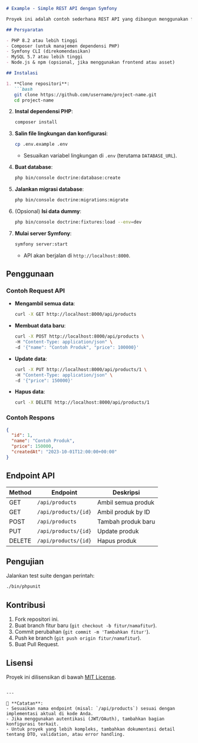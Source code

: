 ```markdown
# Example - Simple REST API dengan Symfony

Proyek ini adalah contoh sederhana REST API yang dibangun menggunakan framework Symfony. API ini dapat digunakan sebagai dasar untuk pengembangan aplikasi yang memerlukan layanan backend dengan operasi CRUD (Create, Read, Update, Delete).

## Persyaratan

- PHP 8.2 atau lebih tinggi
- Composer (untuk manajemen dependensi PHP)
- Symfony CLI (direkomendasikan)
- MySQL 5.7 atau lebih tinggi
- Node.js & npm (opsional, jika menggunakan frontend atau asset)

## Instalasi

1. **Clone repositori**:
   ```bash
   git clone https://github.com/username/project-name.git
   cd project-name
   ```

2. **Instal dependensi PHP**:
   ```bash
   composer install
   ```

3. **Salin file lingkungan dan konfigurasi**:
   ```bash
   cp .env.example .env
   ```
   - Sesuaikan variabel lingkungan di `.env` (terutama `DATABASE_URL`).

4. **Buat database**:
   ```bash
   php bin/console doctrine:database:create
   ```

5. **Jalankan migrasi database**:
   ```bash
   php bin/console doctrine:migrations:migrate
   ```

6. (Opsional) **Isi data dummy**:
   ```bash
   php bin/console doctrine:fixtures:load --env=dev
   ```

7. **Mulai server Symfony**:
   ```bash
   symfony server:start
   ```
   - API akan berjalan di `http://localhost:8000`.

## Penggunaan

### Contoh Request API

- **Mengambil semua data**:
  ```bash
  curl -X GET http://localhost:8000/api/products
  ```

- **Membuat data baru**:
  ```bash
  curl -X POST http://localhost:8000/api/products \
  -H "Content-Type: application/json" \
  -d '{"name": "Contoh Produk", "price": 100000}'
  ```

- **Update data**:
  ```bash
  curl -X PUT http://localhost:8000/api/products/1 \
  -H "Content-Type: application/json" \
  -d '{"price": 150000}'
  ```

- **Hapus data**:
  ```bash
  curl -X DELETE http://localhost:8000/api/products/1
  ```

### Contoh Respons
```json
{
  "id": 1,
  "name": "Contoh Produk",
  "price": 150000,
  "createdAt": "2023-10-01T12:00:00+00:00"
}
```

## Endpoint API

| Method | Endpoint          | Deskripsi               |
|--------|-------------------|-------------------------|
| GET    | `/api/products`   | Ambil semua produk      |
| GET    | `/api/products/{id}` | Ambil produk by ID   |
| POST   | `/api/products`   | Tambah produk baru      |
| PUT    | `/api/products/{id}` | Update produk        |
| DELETE | `/api/products/{id}` | Hapus produk        |

## Pengujian

Jalankan test suite dengan perintah:
```bash
./bin/phpunit
```

## Kontribusi

1. Fork repositori ini.
2. Buat branch fitur baru (`git checkout -b fitur/namafitur`).
3. Commit perubahan (`git commit -m 'Tambahkan fitur'`).
4. Push ke branch (`git push origin fitur/namafitur`).
5. Buat Pull Request.

## Lisensi

Proyek ini dilisensikan di bawah [MIT License](LICENSE).
```

---

📝 **Catatan**:  
- Sesuaikan nama endpoint (misal: `/api/products`) sesuai dengan implementasi aktual di kode Anda.
- Jika menggunakan autentikasi (JWT/OAuth), tambahkan bagian konfigurasi terkait.
- Untuk proyek yang lebih kompleks, tambahkan dokumentasi detail tentang DTO, validation, atau error handling.
